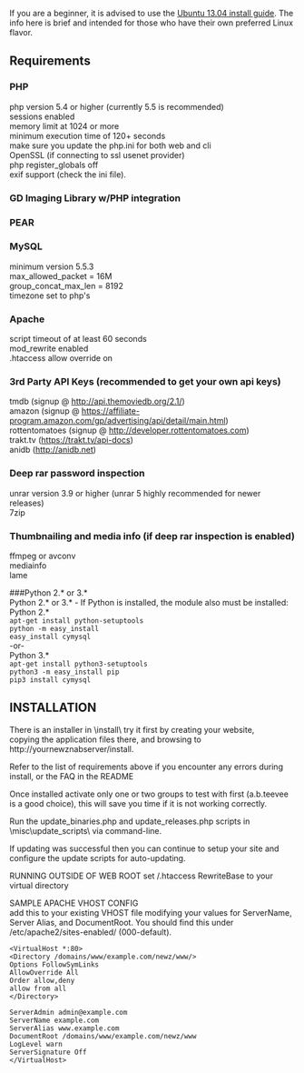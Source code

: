 If you are a beginner, it is advised to use the  [Ubuntu 13.04 install guide](https://github.com/nZEDb/nZEDb/wiki/install-Guide:-Ubuntu-13.04). The info here is brief and intended for those who have their own preferred Linux flavor.

## Requirements 
### PHP  
php version 5.4 or higher (currently 5.5 is recommended)  
sessions enabled  
memory limit at 1024 or more  
minimum execution time of 120+ seconds  
make sure you update the php.ini for both web and cli  
OpenSSL (if connecting to ssl usenet provider)  
php register_globals off  
exif support (check the ini file).  

### GD Imaging Library w/PHP integration  

### PEAR

### MySQL  
minimum version 5.5.3  
max_allowed_packet = 16M  
group_concat_max_len = 8192  
timezone set to php's 

### Apache  
script timeout of at least 60 seconds  
mod_rewrite enabled  
.htaccess allow override on  

### 3rd Party API Keys (recommended to get your own api keys)  
tmdb (signup @ http://api.themoviedb.org/2.1/)  
amazon (signup @ https://affiliate-program.amazon.com/gp/advertising/api/detail/main.html)  
rottentomatoes (signup @ http://developer.rottentomatoes.com)  
trakt.tv (https://trakt.tv/api-docs)  
anidb (http://anidb.net)  

### Deep rar password inspection  
unrar version 3.9 or higher (unrar 5 highly recommended for newer releases)  
7zip  

### Thumbnailing and media info (if deep rar inspection is enabled)  
ffmpeg or avconv  
mediainfo  
lame

###Python 2.* or 3.*   
Python 2.* or 3.* - If Python is installed, the module also must be installed:
Python 2.*       
`apt-get install python-setuptools`  
`python -m easy_install`  
`easy_install cymysql`  
-or-    
Python 3.*    
`apt-get install python3-setuptools`    
`python3 -m easy_install pip`   
`pip3 install cymysql`

## INSTALLATION  
There is an installer in \install\ try it first by creating your website,  
copying the application files there, and browsing to http://yournewznabserver/install.  

Refer to the list of requirements above if you encounter any errors during install, or the FAQ in the README

Once installed activate only one or two groups to test with first (a.b.teevee is a good choice), this
will save you time if it is not working correctly.

Run the update_binaries.php and update_releases.php scripts in \misc\update_scripts\ via command-line.

If updating was successful then you can continue to setup your site and configure the update scripts for
auto-updating.


RUNNING OUTSIDE OF WEB ROOT 
set /.htaccess RewriteBase to your virtual directory


SAMPLE APACHE VHOST CONFIG  
add this to your existing VHOST file modifying your values for ServerName, Server Alias, and DocumentRoot.
You should find this under /etc/apache2/sites-enabled/ (000-default).  
```
<VirtualHost *:80>   
<Directory /domains/www/example.com/newz/www/>  
Options FollowSymLinks  
AllowOverride All  
Order allow,deny  
allow from all  
</Directory>  

ServerAdmin admin@example.com  
ServerName example.com  
ServerAlias www.example.com  
DocumentRoot /domains/www/example.com/newz/www  
LogLevel warn  
ServerSignature Off  
</VirtualHost>  
```